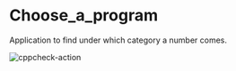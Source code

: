 # Choose_a_program
Application to find under which category a number comes.

![cppcheck-action](https://github.com/99002524/Choose_a_program/workflows/cppcheck-action/badge.svg)
